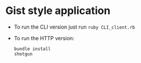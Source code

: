 # Gist style application

- To run the CLI version just run `ruby CLI_client.rb`

- To run the HTTP version:
    ```
    bundle install
    shotgun
    ```
